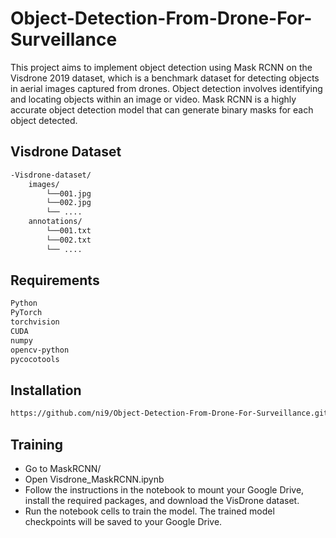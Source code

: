 

# Object-Detection-From-Drone-For-Surveillance 

This project aims to implement object detection using Mask RCNN on the Visdrone 2019 dataset, which is a benchmark dataset for detecting objects in aerial images captured from drones. Object detection involves identifying and locating objects within an image or video. Mask RCNN is a highly accurate object detection model that can generate binary masks for each object detected.


## Visdrone Dataset

```bash
-Visdrone-dataset/
    images/
        └──001.jpg
        └──002.jpg
        └── ....
    annotations/
        └──001.txt
        └──002.txt
        └── ....
```

## Requirements

```bash
Python
PyTorch
torchvision
CUDA
numpy
opencv-python
pycocotools
```

## Installation

```bash
https://github.com/ni9/Object-Detection-From-Drone-For-Surveillance.git
```

## Training

- Go to MaskRCNN/
- Open Visdrone_MaskRCNN.ipynb 
- Follow the instructions in the notebook to mount your Google Drive, install the required packages, and download the VisDrone dataset.
- Run the notebook cells to train the model. The trained model checkpoints will be saved to your Google Drive.

